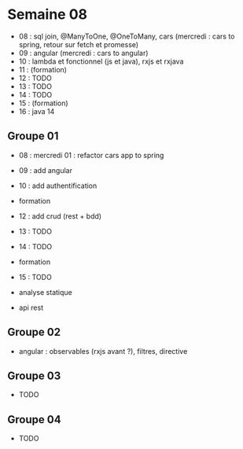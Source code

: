 # Semaine 08

- 08 : sql join, @ManyToOne, @OneToMany, cars (mercredi : cars to spring, retour sur fetch et promesse)
- 09 : angular (mercredi : cars to angular)
- 10 : lambda et fonctionnel (js et java), rxjs et rxjava
- 11 : (formation)
- 12 : TODO
- 13 : TODO
- 14 : TODO
- 15 : (formation)
- 16 : java 14

## Groupe 01

- 08 : mercredi 01 : refactor cars app to spring
- 09 : add angular
- 10 : add authentification
- formation
- 12 : add crud (rest + bdd)
- 13 : TODO
- 14 : TODO
- formation
- 15 : TODO

- analyse statique
- api rest

## Groupe 02

- angular : observables (rxjs avant ?), filtres, directive

## Groupe 03

- TODO

## Groupe 04

- TODO
